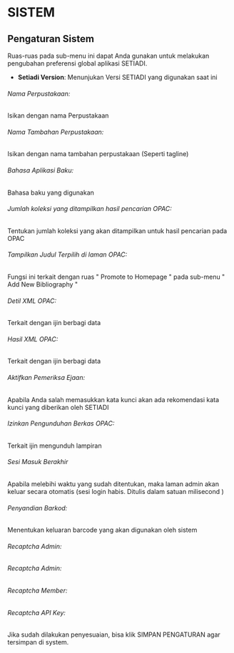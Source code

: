 # SISTEM
## Pengaturan Sistem
Ruas-ruas pada sub-menu ini dapat Anda gunakan untuk melakukan pengubahan preferensi global aplikasi SETIADI.
- **Setiadi Version**: Menunjukan Versi SETIADI yang digunakan saat ini
###### Nama Perpustakaan:
Isikan dengan nama Perpustakaan
###### Nama Tambahan Perpustakaan:
Isikan dengan nama tambahan perpustakaan (Seperti tagline)
###### Bahasa Aplikasi Baku:
Bahasa baku yang digunakan
###### Jumlah koleksi yang ditampilkan hasil pencarian OPAC:
Tentukan jumlah koleksi yang akan ditampilkan untuk hasil pencarian pada OPAC
###### Tampilkan Judul Terpilih di laman OPAC:
Fungsi ini terkait dengan ruas " Promote to Homepage " pada sub-menu " Add New Bibliography "
###### Detil XML OPAC:
Terkait dengan ijin berbagi data
###### Hasil XML OPAC:
Terkait dengan ijin berbagi data
###### Aktifkan Pemeriksa Ejaan:
Apabila Anda salah memasukkan kata kunci akan ada rekomendasi kata kunci yang diberikan oleh SETIADI
###### Izinkan Pengunduhan Berkas OPAC:
Terkait ijin mengunduh lampiran
###### Sesi Masuk Berakhir
Apabila melebihi waktu yang sudah ditentukan, maka laman admin akan keluar secara otomatis (sesi login habis. Ditulis dalam satuan milisecond )
###### Penyandian Barkod:
Menentukan keluaran barcode yang akan digunakan oleh sistem
###### Recaptcha Admin:
###### Recaptcha Admin:
###### Recaptcha Member:
###### Recaptcha API Key:

Jika sudah dilakukan penyesuaian, bisa klik SIMPAN PENGATURAN agar tersimpan di system.


